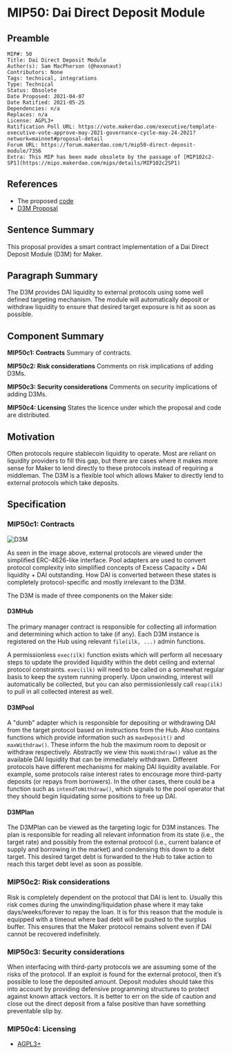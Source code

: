 # MIP50: Dai Direct Deposit Module

## Preamble

```
MIP#: 50
Title: Dai Direct Deposit Module
Author(s): Sam MacPherson (@hexonaut)
Contributors: None
Tags: technical, integrations
Type: Technical
Status: Obsolete
Date Proposed: 2021-04-07
Date Ratified: 2021-05-25
Dependencies: n/a
Replaces: n/a
License: AGPL3+  
Ratification Poll URL: https://vote.makerdao.com/executive/template-executive-vote-approve-may-2021-governance-cycle-may-24-2021?network=mainnet#proposal-detail  
Forum URL: https://forum.makerdao.com/t/mip50-direct-deposit-module/7356
Extra: This MIP has been made obsolete by the passage of [MIP102c2-SP1](https://mips.makerdao.com/mips/details/MIP102c2SP1)
```

## References

* The proposed [code](https://github.com/makerdao/dss-direct-deposit)
* [D3M Proposal](https://forum.makerdao.com/t/discussion-direct-deposit-dai-module-d3m/7357)

## Sentence Summary

This proposal provides a smart contract implementation of a Dai Direct Deposit Module (D3M) for Maker.

## Paragraph Summary

The D3M provides DAI liquidity to external protocols using some well defined targeting mechanism. The module will automatically deposit or withdraw liquidity to ensure that desired target exposure is hit as soon as possible.

## Component Summary

**MIP50c1: Contracts**
Summary of contracts.

**MIP50c2: Risk considerations**
Comments on risk implications of adding D3Ms.

**MIP50c3: Security considerations**
Comments on security implications of adding D3Ms.

**MIP50c4: Licensing**
States the licence under which the proposal and code are distributed.

## Motivation

Often protocols require stablecoin liquidity to operate. Most are reliant on liquidity providers to fill this gap, but there are cases where it makes more sense for Maker to lend directly to these protocols instead of requiring a middleman. The D3M is a flexible tool which allows Maker to directly lend to external protocols which take deposits.

## Specification

### MIP50c1: Contracts

![D3M](https://github.com/makerdao/mips/blob/master/MIP50/d3m-diagram.png)

As seen in the image above, external protocols are viewed under the simplified ERC-4626-like interface. Pool adapters are used to convert protocol complexity into simplified concepts of Excess Capacity + DAI liquidity + DAI outstanding. How DAI is converted between these states is completely protocol-specific and mostly irrelevant to the D3M.

The D3M is made of three components on the Maker side:

#### D3MHub

The primary manager contract is responsible for collecting all information and determining which action to take (if any). Each D3M instance is registered on the Hub using relevant `file(ilk, ...)` admin functions.

A permissionless `exec(ilk)` function exists which will perform all necessary steps to update the provided liquidity within the debt ceiling and external protocol constraints. `exec(ilk)` will need to be called on a somewhat regular basis to keep the system running properly. Upon unwinding, interest will automatically be collected, but you can also permissionlessly call `reap(ilk)` to pull in all collected interest as well.

#### D3MPool

A "dumb" adapter which is responsible for depositing or withdrawing DAI from the target protocol based on instructions from the Hub. Also contains functions which provide information such as `maxDeposit()` and `maxWithdraw()`. These inform the hub the maximum room to deposit or withdraw respectively. Abstractly we view this `maxWithdraw()` value as the available DAI liquidity that can be immediately withdrawn. Different protocols have different mechanisms for making DAI liquidity available. For example, some protocols raise interest rates to encourage more third-party deposits (or repays from borrowers). In the other cases, there could be a function such as `intendToWithdraw()`, which signals to the pool operator that they should begin liquidating some positions to free up DAI.

#### D3MPlan

The D3MPlan can be viewed as the targeting logic for D3M instances. The plan is responsible for reading all relevant information from its state (i.e., the target rate) and possibly from the external protocol (i.e., current balance of supply and borrowing in the market) and condensing this down to a debt target. This desired target debt is forwarded to the Hub to take action to reach this target debt level as soon as possible.

### MIP50c2: Risk considerations

Risk is completely dependent on the protocol that DAI is lent to. Usually this risk comes during the unwinding/liquidation phase where it may take days/weeks/forever to repay the loan. It is for this reason that the module is equipped with a timeout where bad debt will be pushed to the surplus buffer. This ensures that the Maker protocol remains solvent even if DAI cannot be recovered indefinitely.

### MIP50c3: Security considerations

When interfacing with third-party protocols we are assuming some of the risks of the protocol. If an exploit is found for the external protocol, then it’s possible to lose the deposited amount. Deposit modules should take this into account by providing defensive programming structures to protect against known attack vectors. It is better to err on the side of caution and close out the direct deposit from a false positive than have something preventable slip by.

### MIP50c4: Licensing

- [AGPL3+](https://www.gnu.org/licenses/agpl-3.0.en.html)

